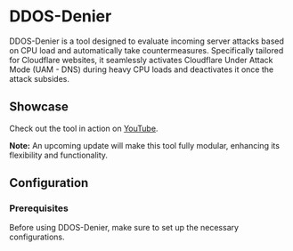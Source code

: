 # DDOS-Denier

DDOS-Denier is a tool designed to evaluate incoming server attacks based on CPU load and automatically take countermeasures. Specifically tailored for Cloudflare websites, it seamlessly activates Cloudflare Under Attack Mode (UAM - DNS) during heavy CPU loads and deactivates it once the attack subsides.

## Showcase
Check out the tool in action on [YouTube](https://www.youtube.com/shorts/rNjWS-z6vuE).

**Note:** An upcoming update will make this tool fully modular, enhancing its flexibility and functionality.

## Configuration

### Prerequisites
Before using DDOS-Denier, make sure to set up the necessary configurations.
